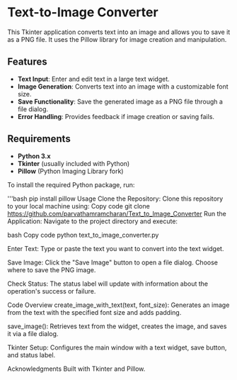 # Text-to-Image Converter

This Tkinter application converts text into an image and allows you to save it as a PNG file. It uses the Pillow library for image creation and manipulation.

## Features

- **Text Input**: Enter and edit text in a large text widget.
- **Image Generation**: Converts text into an image with a customizable font size.
- **Save Functionality**: Save the generated image as a PNG file through a file dialog.
- **Error Handling**: Provides feedback if image creation or saving fails.

## Requirements

- **Python 3.x**
- **Tkinter** (usually included with Python)
- **Pillow** (Python Imaging Library fork)

To install the required Python package, run:

'''bash
pip install pillow
Usage
Clone the Repository:
Clone this repository to your local machine using:
Copy code
git clone https://github.com/parvathamramcharan/Text_to_Image_Converter
Run the Application:
Navigate to the project directory and execute:

bash
Copy code
python text_to_image_converter.py


Enter Text:
Type or paste the text you want to convert into the text widget.

Save Image:
Click the "Save Image" button to open a file dialog. Choose where to save the PNG image.

Check Status:
The status label will update with information about the operation's success or failure.

Code Overview
create_image_with_text(text, font_size):
Generates an image from the text with the specified font size and adds padding.

save_image():
Retrieves text from the widget, creates the image, and saves it via a file dialog.

Tkinter Setup:
Configures the main window with a text widget, save button, and status label.

Acknowledgments
Built with Tkinter and Pillow.


